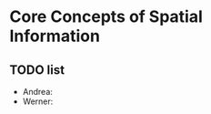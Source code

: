 Core Concepts of Spatial Information
=============================================

TODO list
---------

- Andrea:
- Werner:
